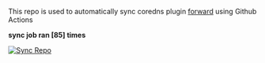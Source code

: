 This repo is used to automatically sync coredns plugin [forward](https://github.com/QZLin/forward) using Github Actions

**sync job ran [85] times**

[![Sync Repo](https://github.com/QZLin/coredns-extract/actions/workflows/sync.yaml/badge.svg)](https://github.com/QZLin/coredns-extract/actions/workflows/sync.yaml)
